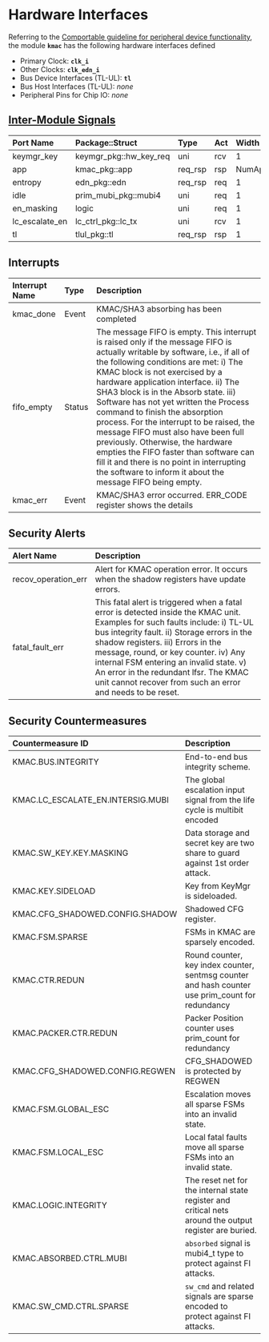 # Hardware Interfaces

<!-- BEGIN CMDGEN util/regtool.py --interfaces ./hw/ip/kmac/data/kmac.hjson -->
Referring to the [Comportable guideline for peripheral device functionality](https://opentitan.org/book/doc/contributing/hw/comportability), the module **`kmac`** has the following hardware interfaces defined
- Primary Clock: **`clk_i`**
- Other Clocks: **`clk_edn_i`**
- Bus Device Interfaces (TL-UL): **`tl`**
- Bus Host Interfaces (TL-UL): *none*
- Peripheral Pins for Chip IO: *none*

## [Inter-Module Signals](https://opentitan.org/book/doc/contributing/hw/comportability/index.html#inter-signal-handling)

| Port Name      | Package::Struct        | Type    | Act   | Width      | Description   |
|:---------------|:-----------------------|:--------|:------|:-----------|:--------------|
| keymgr_key     | keymgr_pkg::hw_key_req | uni     | rcv   | 1          |               |
| app            | kmac_pkg::app          | req_rsp | rsp   | NumAppIntf |               |
| entropy        | edn_pkg::edn           | req_rsp | req   | 1          |               |
| idle           | prim_mubi_pkg::mubi4   | uni     | req   | 1          |               |
| en_masking     | logic                  | uni     | req   | 1          |               |
| lc_escalate_en | lc_ctrl_pkg::lc_tx     | uni     | rcv   | 1          |               |
| tl             | tlul_pkg::tl           | req_rsp | rsp   | 1          |               |

## Interrupts

| Interrupt Name   | Type   | Description                                                                                                                                                                                                                                                                                                                                                                                                                                                                                                                                                                                                                                     |
|:-----------------|:-------|:------------------------------------------------------------------------------------------------------------------------------------------------------------------------------------------------------------------------------------------------------------------------------------------------------------------------------------------------------------------------------------------------------------------------------------------------------------------------------------------------------------------------------------------------------------------------------------------------------------------------------------------------|
| kmac_done        | Event  | KMAC/SHA3 absorbing has been completed                                                                                                                                                                                                                                                                                                                                                                                                                                                                                                                                                                                                          |
| fifo_empty       | Status | The message FIFO is empty. This interrupt is raised only if the message FIFO is actually writable by software, i.e., if all of the following conditions are met: i) The KMAC block is not exercised by a hardware application interface. ii) The SHA3 block is in the Absorb state. iii) Software has not yet written the Process command to finish the absorption process. For the interrupt to be raised, the message FIFO must also have been full previously. Otherwise, the hardware empties the FIFO faster than software can fill it and there is no point in interrupting the software to inform it about the message FIFO being empty. |
| kmac_err         | Event  | KMAC/SHA3 error occurred. ERR_CODE register shows the details                                                                                                                                                                                                                                                                                                                                                                                                                                                                                                                                                                                   |

## Security Alerts

| Alert Name          | Description                                                                                                                                                                                                                                                                                                                                                                                                 |
|:--------------------|:------------------------------------------------------------------------------------------------------------------------------------------------------------------------------------------------------------------------------------------------------------------------------------------------------------------------------------------------------------------------------------------------------------|
| recov_operation_err | Alert for KMAC operation error. It occurs when the shadow registers have update errors.                                                                                                                                                                                                                                                                                                                     |
| fatal_fault_err     | This fatal alert is triggered when a fatal error is detected inside the KMAC unit. Examples for such faults include: i) TL-UL bus integrity fault. ii) Storage errors in the shadow registers. iii) Errors in the message, round, or key counter. iv) Any internal FSM entering an invalid state. v) An error in the redundant lfsr. The KMAC unit cannot recover from such an error and needs to be reset. |

## Security Countermeasures

| Countermeasure ID                 | Description                                                                                            |
|:----------------------------------|:-------------------------------------------------------------------------------------------------------|
| KMAC.BUS.INTEGRITY                | End-to-end bus integrity scheme.                                                                       |
| KMAC.LC_ESCALATE_EN.INTERSIG.MUBI | The global escalation input signal from the life cycle is multibit encoded                             |
| KMAC.SW_KEY.KEY.MASKING           | Data storage and secret key are two share to guard against 1st order attack.                           |
| KMAC.KEY.SIDELOAD                 | Key from KeyMgr is sideloaded.                                                                         |
| KMAC.CFG_SHADOWED.CONFIG.SHADOW   | Shadowed CFG register.                                                                                 |
| KMAC.FSM.SPARSE                   | FSMs in KMAC are sparsely encoded.                                                                     |
| KMAC.CTR.REDUN                    | Round counter, key index counter, sentmsg counter and hash counter use prim_count for redundancy       |
| KMAC.PACKER.CTR.REDUN             | Packer Position counter uses prim_count for redundancy                                                 |
| KMAC.CFG_SHADOWED.CONFIG.REGWEN   | CFG_SHADOWED is protected by REGWEN                                                                    |
| KMAC.FSM.GLOBAL_ESC               | Escalation moves all sparse FSMs into an invalid state.                                                |
| KMAC.FSM.LOCAL_ESC                | Local fatal faults move all sparse FSMs into an invalid state.                                         |
| KMAC.LOGIC.INTEGRITY              | The reset net for the internal state register and critical nets around the output register are buried. |
| KMAC.ABSORBED.CTRL.MUBI           | `absorbed` signal is mubi4_t type to protect against FI attacks.                                       |
| KMAC.SW_CMD.CTRL.SPARSE           | `sw_cmd` and related signals are sparse encoded to protect against FI attacks.                         |


<!-- END CMDGEN -->
